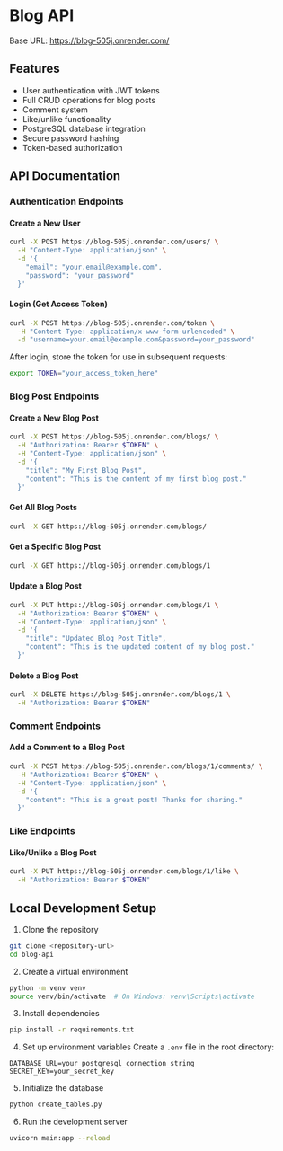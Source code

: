 # Blog API

Base URL: https://blog-505j.onrender.com/

## Features

- User authentication with JWT tokens
- Full CRUD operations for blog posts
- Comment system
- Like/unlike functionality
- PostgreSQL database integration
- Secure password hashing
- Token-based authorization

## API Documentation

### Authentication Endpoints

#### Create a New User

```bash
curl -X POST https://blog-505j.onrender.com/users/ \
  -H "Content-Type: application/json" \
  -d '{
    "email": "your.email@example.com",
    "password": "your_password"
  }'
```

#### Login (Get Access Token)

```bash
curl -X POST https://blog-505j.onrender.com/token \
  -H "Content-Type: application/x-www-form-urlencoded" \
  -d "username=your.email@example.com&password=your_password"
```

After login, store the token for use in subsequent requests:

```bash
export TOKEN="your_access_token_here"
```

### Blog Post Endpoints

#### Create a New Blog Post

```bash
curl -X POST https://blog-505j.onrender.com/blogs/ \
  -H "Authorization: Bearer $TOKEN" \
  -H "Content-Type: application/json" \
  -d '{
    "title": "My First Blog Post",
    "content": "This is the content of my first blog post."
  }'
```

#### Get All Blog Posts

```bash
curl -X GET https://blog-505j.onrender.com/blogs/
```

#### Get a Specific Blog Post

```bash
curl -X GET https://blog-505j.onrender.com/blogs/1
```

#### Update a Blog Post

```bash
curl -X PUT https://blog-505j.onrender.com/blogs/1 \
  -H "Authorization: Bearer $TOKEN" \
  -H "Content-Type: application/json" \
  -d '{
    "title": "Updated Blog Post Title",
    "content": "This is the updated content of my blog post."
  }'
```

#### Delete a Blog Post

```bash
curl -X DELETE https://blog-505j.onrender.com/blogs/1 \
  -H "Authorization: Bearer $TOKEN"
```

### Comment Endpoints

#### Add a Comment to a Blog Post

```bash
curl -X POST https://blog-505j.onrender.com/blogs/1/comments/ \
  -H "Authorization: Bearer $TOKEN" \
  -H "Content-Type: application/json" \
  -d '{
    "content": "This is a great post! Thanks for sharing."
  }'
```

### Like Endpoints

#### Like/Unlike a Blog Post

```bash
curl -X PUT https://blog-505j.onrender.com/blogs/1/like \
  -H "Authorization: Bearer $TOKEN"
```

## Local Development Setup

1. Clone the repository

```bash
git clone <repository-url>
cd blog-api
```

2. Create a virtual environment

```bash
python -m venv venv
source venv/bin/activate  # On Windows: venv\Scripts\activate
```

3. Install dependencies

```bash
pip install -r requirements.txt
```

4. Set up environment variables
   Create a `.env` file in the root directory:

```
DATABASE_URL=your_postgresql_connection_string
SECRET_KEY=your_secret_key
```

5. Initialize the database

```bash
python create_tables.py
```

6. Run the development server

```bash
uvicorn main:app --reload
```

